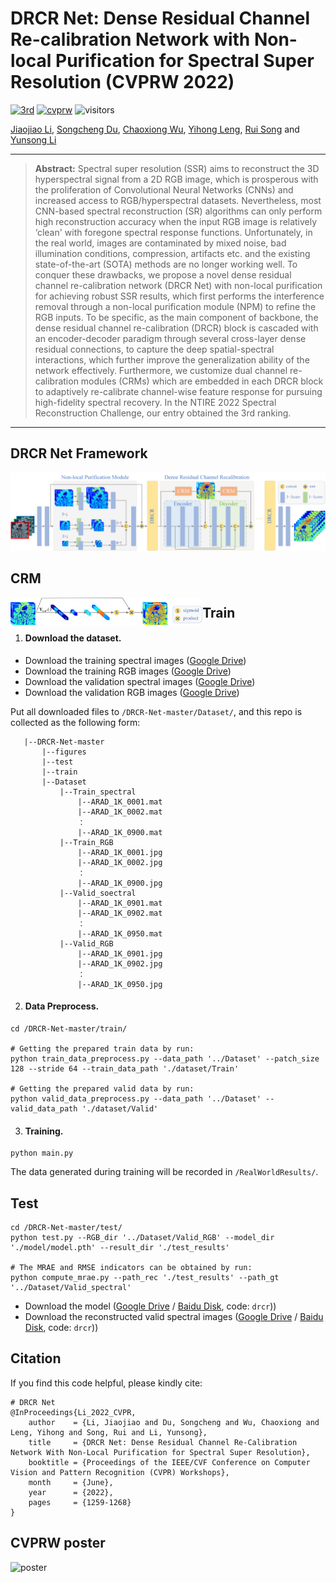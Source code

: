 # DRCR Net: Dense Residual Channel Re-calibration Network with Non-local Purification for Spectral Super Resolution (CVPRW 2022)
[![3rd](https://img.shields.io/badge/3rd%20place-NTIRE__2022__Challenge__on__Spectral__Reconstruction__from__RGB-orange)](https://codalab.lisn.upsaclay.fr/competitions/721#learn_the_details)
[![cvprw](https://img.shields.io/badge/CVPRW-DRCR%20Net-green)](https://openaccess.thecvf.com/content/CVPR2022W/NTIRE/papers/Li_DRCR_Net_Dense_Residual_Channel_Re-Calibration_Network_With_Non-Local_Purification_CVPRW_2022_paper.pdf)
![visitors](https://visitor-badge.glitch.me/badge?page_id=dusongcheng/DRCR-Net)

[Jiaojiao Li](https://scholar.google.com/citations?user=Ccu3-acAAAAJ&hl=zh-CN&oi=ao), [Songcheng Du](https://github.com/dusongcheng), [Chaoxiong Wu](https://scholar.google.com/citations?user=PIsTkkEAAAAJ&hl=zh-CN&oi=ao), [Yihong Leng](), [Rui Song](https://scholar.google.com/citations?user=_SKooBYAAAAJ&hl=zh-CN&oi=sra) and [Yunsong Li]()

<hr />

> **Abstract:** Spectral super resolution (SSR) aims to reconstruct the 3D hyperspectral signal from a 2D RGB image, which is prosperous with the proliferation of Convolutional Neural Networks (CNNs) and increased access to RGB/hyperspectral datasets. Nevertheless, most CNN-based spectral reconstruction (SR) algorithms can only perform high reconstruction accuracy when the input RGB image is relatively ‘clean' with foregone spectral response functions. Unfortunately, in the real world, images are contaminated by mixed noise, bad illumination conditions, compression, artifacts etc. and the existing state-of-the-art (SOTA) methods are no longer working well. To conquer these drawbacks, we propose a novel dense residual channel re-calibration network (DRCR Net) with non-local purification for achieving robust SSR results, which first performs the interference removal through a non-local purification module (NPM) to refine the RGB inputs. To be specific, as the main component of backbone, the dense residual channel re-calibration (DRCR) block is cascaded with an encoder-decoder paradigm through several cross-layer dense residual connections, to capture the deep spatial-spectral interactions, which further improve the generalization ability of the network effectively. Furthermore, we customize dual channel re-calibration modules (CRMs) which are embedded in each DRCR block to adaptively re-calibrate channel-wise feature response for pursuing high-fidelity spectral recovery. In the NTIRE 2022 Spectral Reconstruction Challenge, our entry obtained the 3rd ranking.
<hr />



## DRCR Net Framework
<img src="./figure/network.png"/>



## CRM
<img src="./figure/CRM.png"  align="left" style="zoom: 30%;"/>



## Train
1. #### Download the dataset.

- Download the training spectral images ([Google Drive](https://drive.google.com/file/d/1FQBfDd248dCKClR-BpX5V2drSbeyhKcq/view))
- Download the training RGB images ([Google Drive](https://drive.google.com/file/d/1A4GUXhVc5k5d_79gNvokEtVPG290qVkd/view))
- Download  the validation spectral images ([Google Drive](https://drive.google.com/file/d/12QY8LHab3gzljZc3V6UyHgBee48wh9un/view))
- Download the validation RGB images ([Google Drive](https://drive.google.com/file/d/19vBR_8Il1qcaEZsK42aGfvg5lCuvLh1A/view))

Put all downloaded files to `/DRCR-Net-master/Dataset/`, and this repo is collected as the following form:
 ```shell
	|--DRCR-Net-master
		|--figures
		|--test
		|--train  
		|--Dataset 
            |--Train_spectral
				|--ARAD_1K_0001.mat
				|--ARAD_1K_0002.mat
				： 
				|--ARAD_1K_0900.mat
			|--Train_RGB
				|--ARAD_1K_0001.jpg
				|--ARAD_1K_0002.jpg
				： 
				|--ARAD_1K_0900.jpg
			|--Valid_soectral
				|--ARAD_1K_0901.mat
				|--ARAD_1K_0902.mat
				： 
				|--ARAD_1K_0950.mat
			|--Valid_RGB
				|--ARAD_1K_0901.jpg
				|--ARAD_1K_0902.jpg
				： 
				|--ARAD_1K_0950.jpg
 ```
2. #### Data Preprocess.
```shell
cd /DRCR-Net-master/train/

# Getting the prepared train data by run:
python train_data_preprocess.py --data_path '../Dataset' --patch_size 128 --stride 64 --train_data_path './dataset/Train'

# Getting the prepared valid data by run:
python valid_data_preprocess.py --data_path '../Dataset' --valid_data_path './dataset/Valid'
```
3. #### Training.
```shell
python main.py
```
The data generated during training will be recorded in `/RealWorldResults/`.
## Test
```shell
cd /DRCR-Net-master/test/
python test.py --RGB_dir '../Dataset/Valid_RGB' --model_dir './model/model.pth' --result_dir './test_results'

# The MRAE and RMSE indicators can be obtained by run:
python compute_mrae.py --path_rec './test_results' --path_gt '../Dataset/Valid_spectral'
```
- Download the model ([Google Drive](https://drive.google.com/file/d/1UJfP6cw9b1EWCGHPnsGEV8AYlr9JTVYC/view?usp=sharing) / [Baidu Disk](https://pan.baidu.com/s/1rHc80ZRg7m893_hCObYAlQ), code: `drcr`))
- Download the reconstructed valid spectral images  ([Google Drive](https://drive.google.com/file/d/1gdF-W4OkKN7Z345ayWzsOuaBMh0p5lcm/view?usp=sharing) / [Baidu Disk](https://pan.baidu.com/s/1Wd3NQfVp4bA_IBMT5dayhg), code: `drcr`))

## Citation
If you find this code helpful, please kindly cite:
```shell
# DRCR Net
@InProceedings{Li_2022_CVPR,
    author    = {Li, Jiaojiao and Du, Songcheng and Wu, Chaoxiong and Leng, Yihong and Song, Rui and Li, Yunsong},
    title     = {DRCR Net: Dense Residual Channel Re-Calibration Network With Non-Local Purification for Spectral Super Resolution},
    booktitle = {Proceedings of the IEEE/CVF Conference on Computer Vision and Pattern Recognition (CVPR) Workshops},
    month     = {June},
    year      = {2022},
    pages     = {1259-1268}
}
```
## CVPRW poster
![poster](./figure/poster.png)
